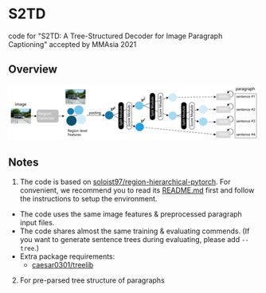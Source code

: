 # S2TD
code for "S2TD: A Tree-Structured Decoder for Image Paragraph Captioning" accepted by MMAsia 2021

## Overview

![image](./pics/framework.png)

## Notes

1. The code is based on [soloist97/region-hierarchical-pytorch](https://github.com/soloist97/region-hierarchical-pytorch). For convenient, we recommend you to read its [README.md](https://github.com/soloist97/region-hierarchical-pytorch/blob/main/README.md) first and follow the instructions to setup the environment.
* The code uses the same image features & preprocessed paragraph input files. 
* The code shares almost the same training & evaluating commends. (If you want to generate sentence trees during evaluating, please add `--tree`.)
* Extra package requirements:
    - [caesar0301/treelib](https://github.com/caesar0301/treelib)

2. For pre-parsed tree structure of paragraphs
